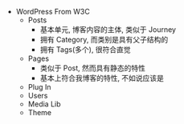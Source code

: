 - WordPress From W3C
	- Posts
		- 基本单元, 博客内容的主体, 类似于 Journey
		- 拥有 Category, 而类别是具有父子结构的
		- 拥有 Tags(多个), 很符合直觉
	- Pages
		- 类似于 Post, 然而具有静态的特性
		- 基本上符合我博客的特性, 不如说应该是
	- Plug In
	- Users
	- Media Lib
	- Theme